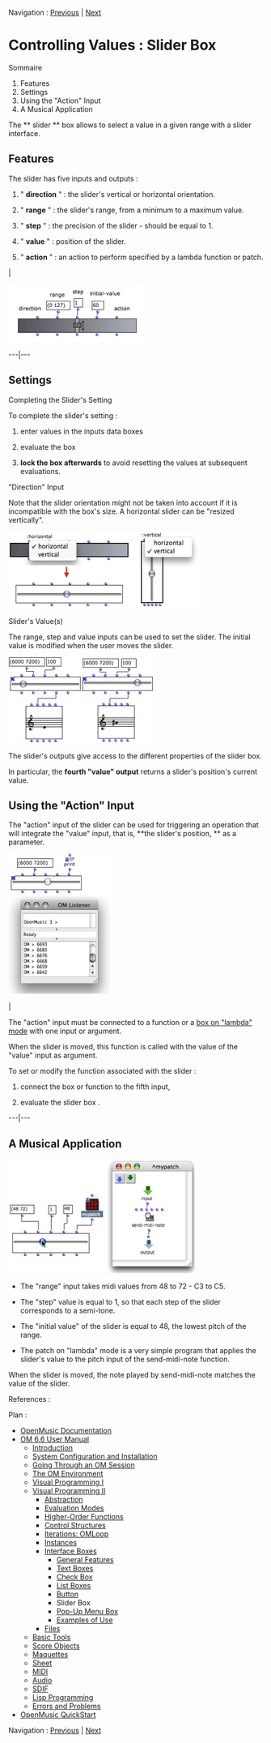 
Navigation : [Previous](Button "page précédente\(Button\)") |
[Next](MenuBoxes "Next\(Pop-Up Menu Box\)")

# Controlling Values : Slider Box

Sommaire

  1. Features
  2. Settings
  3. Using the "Action" Input
  4. A Musical Application

The  ** slider ** box allows to select a value in a given range with a slider
interface.

## Features

The  slider has five inputs and outputs :

  1. " **direction** " : the slider's vertical or horizontal orientation.

  2. " **range** " : the slider's range, from a minimum to a maximum value.

  3. " **step** " : the precision of the slider - should be equal to 1.

  4. " **value** " : position of the slider.

  5. " **action** " : an action to perform specified by a lambda function or patch.

|

![](../res/set-slider.png)  
  
---|---  
  
## Settings

Completing the Slider's Setting

To complete the slider's setting :

  1. enter values in the inputs data boxes

  2. evaluate the box

  3. **lock the box afterwards** to avoid resetting the values at subsequent evaluations.

"Direction" Input

Note that the slider orientation might not be taken into account if it is
incompatible with the box's size. A horizontal slider can be "resized
vertically".

![](../res/slider-direction.png)

Slider's Value(s)

The range, step and value inputs can be used to set the slider. The initial
value is modified when the user moves the slider.

![](../res/slider-value.png)

The slider's outputs give access to the different properties of the slider
box.

In particular, the **fourth "value" output** returns a slider's position's
current value.

## Using the "Action" Input

The "action" input of the slider can be used for triggering an operation that
will integrate the "value" input, that is,  **the slider's position,  ** as a
parameter.

![](../res/slider-print.png)

|

The "action" input must be connected to a function or a [box on "lambda"
mode](LambdaMode) with one input or argument.

When the slider is moved, this function is called with the value of the
"value" input as argument.

To set or modify the function associated with the slider :

  1. connect the box or function to the fifth input,

  2. evaluate the slider  box .

  
  
---|---  
  
## A Musical Application

![](../res/slider1.png)

  * The "range" input takes midi values from 48 to 72 - C3 to C5.

  * The "step" value is equal to 1, so that each step of the slider corresponds to a semi-tone.

  * The "initial value" of the slider is equal to 48, the lowest pitch of the range.

  * The patch on "lambda" mode is a very simple program that applies the slider's value to the pitch input of the send-midi-note function. 

When the slider is moved, the note played by send-midi-note matches the value
of the slider.

References :

Plan :

  * [OpenMusic Documentation](OM-Documentation)
  * [OM 6.6 User Manual](OM-User-Manual)
    * [Introduction](00-Sommaire)
    * [System Configuration and Installation](Installation)
    * [Going Through an OM Session](Goingthrough)
    * [The OM Environment](Environment)
    * [Visual Programming I](BasicVisualProgramming)
    * [Visual Programming II](AdvancedVisualProgramming)
      * [Abstraction](Abstraction)
      * [Evaluation Modes](EvalModes)
      * [Higher-Order Functions](HighOrder)
      * [Control Structures](Control)
      * [Iterations: OMLoop](OMLoop)
      * [Instances](Instances)
      * [Interface Boxes](InterfaceBoxes)
        * [General Features](GeneralFeatures)
        * [Text Boxes](TextBoxes)
        * [Check Box](CheckBox)
        * [List Boxes](ListBoxes)
        * [Button](Button)
        * Slider Box
        * [Pop-Up Menu Box](MenuBoxes)
        * [Examples of Use](InterfaceExample)
      * [Files](Files)
    * [Basic Tools](BasicObjects)
    * [Score Objects](ScoreObjects)
    * [Maquettes](Maquettes)
    * [Sheet](Sheet)
    * [MIDI](MIDI)
    * [Audio](Audio)
    * [SDIF](SDIF)
    * [Lisp Programming](Lisp)
    * [Errors and Problems](errors)
  * [OpenMusic QuickStart](QuickStart-Chapters)

Navigation : [Previous](Button "page précédente\(Button\)") |
[Next](MenuBoxes "Next\(Pop-Up Menu Box\)")

